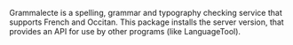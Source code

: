 Grammalecte is a spelling, grammar and typography checking service that supports French and Occitan. This package installs the server version, that provides an API for use by other programs (like LanguageTool).